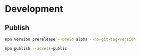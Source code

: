 # Development

## Publish

```bash
npm version prerelease --preid alpha --no-git-tag-version
```

```bash
npm publish --access=public
```
